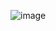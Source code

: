 ![image](https://user-images.githubusercontent.com/128877043/235578999-5a13a47b-3647-4264-9cfd-e4a27813ec50.png)
